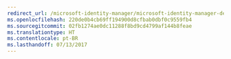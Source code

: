 ```yaml
---
redirect_url: /microsoft-identity-manager/microsoft-identity-manager-deploy
ms.openlocfilehash: 220de0b4cb69ff194900d8cfbab0dbf0c9559fb4
ms.sourcegitcommit: 02fb1274ae0dc11288f8bd9cd4799af144b8feae
ms.translationtype: HT
ms.contentlocale: pt-BR
ms.lasthandoff: 07/13/2017
---
```

